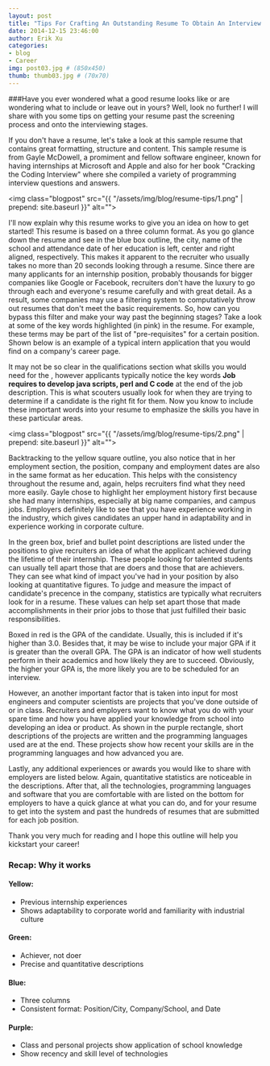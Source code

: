 ```yaml
---
layout: post
title: "Tips For Crafting An Outstanding Resume To Obtain An Interview And Possibly An Internship"
date: 2014-12-15 23:46:00
author: Erik Xu
categories: 
- blog
- Career
img: post03.jpg # (850x450)
thumb: thumb03.jpg # (70x70)
---
```

###Have you ever wondered what a good resume looks like or are wondering what to include or leave out in yours?
Well, look no further! I will share with you some tips on getting your resume past the screening process and onto the interviewing stages.
<!--more-->
If you don't have a resume, let's take a look at this sample resume that contains great formatting, structure and content.
This sample resume is from Gayle McDowell, a promiment and fellow software engineer, known for having internships at Microsoft and Apple and also for her book "Cracking the Coding Interview" where she compiled a variety of programming interview questions and answers. 


<img class="blogpost" src="{{ "/assets/img/blog/resume-tips/1.png" | prepend: site.baseurl }}" alt="">

I'll now explain why this resume works to give you an idea on how to get started!
This resume is based on a three column format. As you go glance down the resume  and see in the blue box outline, the city, name of the school and attendance date of her education is left, center and right aligned, respectively. This makes it apparent to the recruiter who usually takes no more than 20 seconds looking through a resume. Since there are many applicants for an internship position, probably thousands for bigger companies like Google or Facebook, recruiters don't have the luxury to go through each and everyone's resume carefully and with great detail. As a result, some companies may use a filtering system to computatively throw out resumes that don't meet the basic requirements. So, how can you bypass this filter and make your way past the beginning stages? Take a look at some of the key words highlighted (in pink) in the resume. For example, these terms may be part of the list of "pre-requisites" for a certain position. Shown below is an example of a typical intern application that you would find on a company's career page.

It may not be so clear in the qualifications section what skills you would need for the , however applicants typically notice the key words <b>Job requires to develop java scripts, perl and C code</b> at the end of the job description. This is what scouters usually look for when they are trying to determine if a candidate is the right fit for them. Now you know to include these important words into your resume to emphasize the skills you have in these particular areas.

<img class="blogpost" src="{{ "/assets/img/blog/resume-tips/2.png" | prepend: site.baseurl }}" alt="">

Backtracking to the yellow square outline, you also notice that in her employment section, the position, company and employment dates are also in the same format as her education. This helps with the consistency throughout the resume and, again, helps recruiters find what they need more easily. Gayle chose to highlight her employment history first because she had many internships, especially at big name companies, and campus jobs. Employers definitely like to see that you have experience working in the industry, which gives candidates an upper hand in adaptability and in experience working in corporate culture. 

In the green box, brief and bullet point descriptions are listed under the positions to give recruiters an idea of what the applicant achieved during the lifetime of their internship. These people looking for talented students can usually tell apart those that are doers and those that are achievers. They can see what kind of impact you've had in your position by also looking at quantitative figures. To judge and measure the impact of candidate's precence in the company, statistics are typically what recruiters look for in a resume. These values can help set apart those that made accomplishments in their prior jobs to those that just fulfilled their basic responsibilities.

Boxed in red is the GPA of the candidate. Usually, this is included if it's higher than 3.0. Besides that, it may be wise to include your major GPA if it is greater than the overall GPA. The GPA is an indicator of how well students perform in their academics and how likely they are to succeed. Obviously, the higher your GPA is, the more likely you are to be scheduled for an interview.

However, an another important factor that is taken into input for most engineers and computer scientists are projects that you've done outside of or in class. Recruiters and employers want to know what you do with your spare time and how you have applied your knowledge from school into developing an idea or product. As shown in the purple rectangle, short descriptions of the projects are written and the programming languages used are at the end. These projects show how recent your skills are in the programming languages and how advanced you are.

Lastly, any additional experiences or awards you would like to share with employers are listed below. Again, quantitative statistics are noticeable in the descriptions.
After that, all the technologies, programming languages and software that you are comfortable with are listed on the bottom for employers to have a quick glance at what you can do, and for your resume to get into the system and past the hundreds of resumes that are submitted for each job position.

Thank you very much for reading and I hope this outline will help you kickstart your career!


### Recap: Why it works
#### Yellow:
* Previous internship experiences
* Shows adaptability to corporate world and familiarity with industrial culture

#### Green:
* Achiever, not doer
* Precise and quantitative descriptions

#### Blue:
* Three columns
* Consistent format: Position/City, Company/School, and Date

#### Purple:
* Class and personal projects show application of school knowledge
* Show recency and skill level of technologies